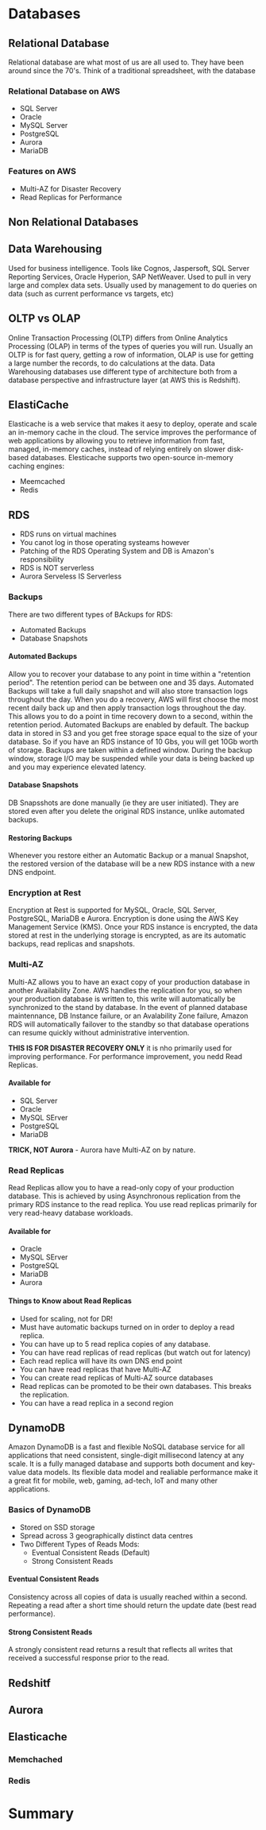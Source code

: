 # Databases

## Relational Database

Relational database are what most of us are all used to. They have been around since the 70's. Think of a traditional spreadsheet, with the database

### Relational Database on AWS

- SQL Server
- Oracle
- MySQL Server
- PostgreSQL
- Aurora
- MariaDB

### Features on AWS

- Multi-AZ for Disaster Recovery
- Read Replicas for Performance

## Non Relational Databases


## Data Warehousing

Used for business intelligence. Tools like Cognos, Jaspersoft, SQL Server Reporting Services, Oracle Hyperion, SAP NetWeaver.
Used to pull in very large and complex data sets. Usually used by management to do queries on data (such as current performance vs targets, etc)

## OLTP vs OLAP

Online Transaction Processing (OLTP) differs from Online Analytics Processing (OLAP) in terms of the types of queries you will run. Usually an OLTP is for fast query, getting a row of information, OLAP is use for getting a large number the records, to do calculations at the data.
Data Warehousing databases use different type of architecture both from a database perspective and infrastructure layer (at AWS this is Redshift).

## ElastiCache

Elasticache is a web service that makes it aesy to deploy, operate and scale an in-memory cache in the cloud. The service improves the performance of web applications by allowing you to retrieve information from fast, managed, in-memory caches, instead of relying entirely on slower disk-based databases.
Elesticache supports two open-source in-memory caching engines:
- Meemcached
- Redis

## RDS

- RDS runs on virtual machines
- You canot log in those operating systeams however
- Patching of the RDS Operating System and DB is Amazon's responsibility
- RDS is NOT serverless
- Aurora Serveless IS Serverless

### Backups

There are two different types of BAckups for RDS:
- Automated Backups
- Database Snapshots

#### Automated Backups

Allow you to recover your database to any point in time within a "retention period". The retention period can be between one and 35 days. Automated Backups will take a full daily snapshot and will also store transaction logs throughout the day. When you do a recovery, AWS will first choose the most recent daily back up and then apply transaction logs throughout the day. This allows you to do a point in time recovery down to a second, within the retention period.
Automated Backups are enabled by default. The backup data in stored in S3 and you get free storage space equal to the size of your database. So if you have an RDS instance of 10 Gbs, you will get 10Gb worth of storage.
Backups are taken within a defined window. During the backup window, storage I/O may be suspended while your data is being backed up and you may experience elevated latency.

#### Database Snapshots

DB Snapsshots are done manually (ie they are user initiated). They are stored even after you delete the original RDS instance, unlike automated backups.

#### Restoring Backups

Whenever you restore either an Automatic Backup or a manual Snapshot, the restored version of the database will be a new RDS instance with a new DNS endpoint.

### Encryption at Rest

Encryption at Rest is supported for MySQL, Oracle, SQL Server, PostgreSQL, MariaDB e Aurora. Encryption is done using the AWS Key Management Service (KMS). Once your RDS instance is encrypted, the data stored at rest in the underlying storage is encrypted, as are its automatic backups, read replicas and snapshots.

### Multi-AZ

Multi-AZ allows you to have an exact copy of your production database in another Availability Zone. AWS handles the replication for you, so when your production database is written to, this write will automatically be synchronized to the stand by database.
In the event of planned database maintennance, DB Instance failure, or an Avalability Zone failure, Amazon RDS will automatically failover to the standby so that database operations can resume quickly without administrative intervention.

**THIS IS FOR DISASTER RECOVERY ONLY** it is nho primarily used for improving performance. For performance improvement, you nedd Read Replicas.

#### Available for

- SQL Server
- Oracle
- MySQL SErver
- PostgreSQL
- MariaDB

**TRICK, NOT Aurora** - Aurora have Multi-AZ on by nature.

### Read Replicas

Read Replicas allow you to have a read-only copy of your production database. This is achieved by using Asynchronous replication from the primary RDS instance to the read replica. You use read replicas primarily for very read-heavy database workloads.

#### Available for

- Oracle
- MySQL SErver
- PostgreSQL
- MariaDB
- Aurora

#### Things to Know about Read Replicas

- Used for scaling, not for DR!
- Must have automatic backups turned on in order to deploy a read replica.
- You can have up to 5 read replica copies of any database.
- You can have read replicas of read replicas (but watch out for latency)
- Each read replica will have its own DNS end point
- You can have read replicas that have Multi-AZ
- You can create read replicas of Multi-AZ source databases
- Read replicas can be promoted to be their own databases. This breaks the replication.
- You can have a read replica in a second region

## DynamoDB

Amazon DynamoDB is a fast and flexible NoSQL database service for all applications that need consistent, single-digit millisecond latency at any scale. It is a fully managed database and supports both document and key-value data models. Its flexible data model and realiable performance make it a great fit for mobile, web, gaming, ad-tech, IoT and many other applications.

### Basics of DynamoDB

- Stored on SSD storage
- Spread across 3 geographically distinct data centres
- Two Different Types of Reads Mods:
  - Eventual Consistent Reads (Default)
  - Strong Consistent Reads
  
#### Eventual Consistent Reads

Consistency across all copies of data is usually reached within a second. Repeating a read after a short time should return the update date (best read performance).

#### Strong Consistent Reads

A strongly consistent read returns a result that reflects all writes that received a successful response prior to the read.

## Redshitf

## Aurora

## Elasticache

### Memchached

### Redis

# Summary
